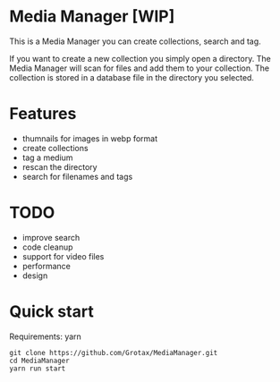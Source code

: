 # Media Manager [WIP]
This is a Media Manager you can create collections, search and tag.

If you want to create a new collection you simply open a directory.
The Media Manager will scan for files and add them to your collection.
The collection is stored in a database file in the directory you selected.

# Features
- thumnails for images in webp format
- create collections
- tag a medium
- rescan the directory
- search for filenames and tags

# TODO
- improve search
- code cleanup
- support for video files
- performance
- design

# Quick start

Requirements: yarn

```
git clone https://github.com/Grotax/MediaManager.git
cd MediaManager
yarn run start
```